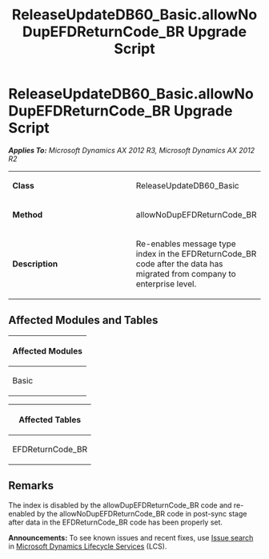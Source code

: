 ﻿---
title: ReleaseUpdateDB60_Basic.allowNoDupEFDReturnCode_BR Upgrade Script
TOCTitle: ReleaseUpdateDB60_Basic.allowNoDupEFDReturnCode_BR Upgrade Script
ms:assetid: a493be68-dacd-02d8-19e4-c11fd31b55a3
ms:mtpsurl: https://msdn.microsoft.com/en-us/library/JJ736817(v=AX.60)
ms:contentKeyID: 49710248
ms.date: 05/18/2015
mtps_version: v=AX.60
---

# ReleaseUpdateDB60\_Basic.allowNoDupEFDReturnCode\_BR Upgrade Script 


_**Applies To:** Microsoft Dynamics AX 2012 R3, Microsoft Dynamics AX 2012 R2_

<table>
<colgroup>
<col style="width: 50%" />
<col style="width: 50%" />
</colgroup>
<tbody>
<tr class="odd">
<td><p><strong>Class</strong></p></td>
<td><p>ReleaseUpdateDB60_Basic</p></td>
</tr>
<tr class="even">
<td><p><strong>Method</strong></p></td>
<td><p>allowNoDupEFDReturnCode_BR</p></td>
</tr>
<tr class="odd">
<td><p><strong>Description</strong></p></td>
<td><p>Re-enables message type index in the EFDReturnCode_BR code after the data has migrated from company to enterprise level.</p></td>
</tr>
</tbody>
</table>


## Affected Modules and Tables

<table>
<colgroup>
<col style="width: 100%" />
</colgroup>
<thead>
<tr class="header">
<th><p>Affected Modules</p></th>
</tr>
</thead>
<tbody>
<tr class="odd">
<td><p>Basic</p></td>
</tr>
</tbody>
</table>


<table>
<colgroup>
<col style="width: 100%" />
</colgroup>
<thead>
<tr class="header">
<th><p>Affected Tables</p></th>
</tr>
</thead>
<tbody>
<tr class="odd">
<td><p>EFDReturnCode_BR</p></td>
</tr>
</tbody>
</table>


## Remarks

The index is disabled by the allowDupEFDReturnCode\_BR code and re-enabled by the allowNoDupEFDReturnCode\_BR code in post-sync stage after data in the EFDReturnCode\_BR code has been properly set.

  
**Announcements:** To see known issues and recent fixes, use [Issue search](http://go.microsoft.com/fwlink/?linkid=389258) in [Microsoft Dynamics Lifecycle Services](http://go.microsoft.com/fwlink/?linkid=306505) (LCS).

